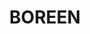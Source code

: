 ---
lastmod: '2025-04-06T06:05:21+00:00'
latitude: -26.156837
layout: suburb
longitude: 153.042307
postcode: '4565'
state: QLD
title: BOREEN
url: /qld/boreen/
---